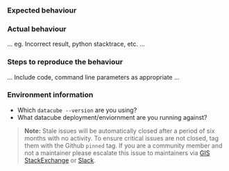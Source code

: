 ### Expected behaviour


### Actual behaviour

... eg. Incorrect result, python stacktrace, etc. ...


### Steps to reproduce the behaviour

... Include code, command line parameters as appropriate ...

### Environment information

* Which ``datacube --version`` are you using?
* What datacube deployment/enviornment are you running against?


> **Note:** Stale issues will be automatically closed after a period of six months with no activity. 
> To ensure critical issues are not closed, tag them with the Github `pinned` tag.
> If you are a community member and not a maintainer please escalate this issue to maintainers via
> [GIS StackExchange](https://gis.stackexchange.com/questions/tagged/open-data-cube) or [Slack](https://join.slack.com/t/opendatacube/shared_invite/zt-d6hu7l35-CGDhSxiSmTwacKNuXWFUkg).
